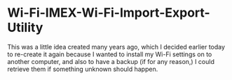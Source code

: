 # Wi-Fi-IMEX-Wi-Fi-Import-Export-Utility
This was a little idea created many years ago, which I decided earlier today to  re-create it again because I wanted to install my Wi-Fi settings on to another  computer, and also to have a backup (if for any reason,) I could retrieve them  if something unknown should happen.
